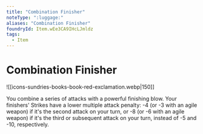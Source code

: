 ```yaml
---
title: "Combination Finisher"
noteType: ":luggage:"
aliases: "Combination Finisher"
foundryId: Item.wEe3CA9IHcLJmldz
tags:
  - Item
---
```


# Combination Finisher
![[icons-sundries-books-book-red-exclamation.webp|150]]

You combine a series of attacks with a powerful finishing blow. Your finishers' Strikes have a lower multiple attack penalty: -4 (or -3 with an agile weapon) if it's the second attack on your turn, or -8 (or -6 with an agile weapon) if it's the third or subsequent attack on your turn, instead of -5 and -10, respectively.
